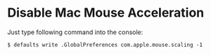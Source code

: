 # Disable Mac Mouse Acceleration

Just type following command into the console:

```console
$ defaults write .GlobalPreferences com.apple.mouse.scaling -1
```
